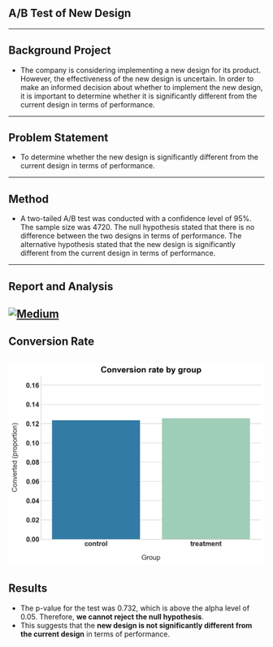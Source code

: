 ## A/B Test of New Design

---

## Background Project

- The company is considering implementing a new design for its product. However, the effectiveness of the new design is uncertain. In order to make an informed decision about whether to implement the new design, it is important to determine whether it is significantly different from the current design in terms of performance.

---

## Problem Statement

- To determine whether the new design is significantly different from the current design in terms of performance.

---

## Method

- A two-tailed A/B test was conducted with a confidence level of 95%. The sample size was 4720. The null hypothesis stated that there is no difference between the two designs in terms of performance. The alternative hypothesis stated that the new design is significantly different from the current design in terms of performance.

---

## Report and Analysis

## [![Medium](https://img.shields.io/badge/Medium-12100E?style=for-the-badge&logo=medium&logoColor=white)](https://nicodemusnaisau.medium.com/a-b-test-of-new-design-14211b0a5da9)

## Conversion Rate

## ![conversion_rate_img](/plots/conversion_rate_by_group.png)

## Results

- The p-value for the test was 0.732, which is above the alpha level of 0.05. Therefore, **we cannot reject the null hypothesis**.
- This suggests that the **new design is not significantly different from the current design** in terms of performance.
